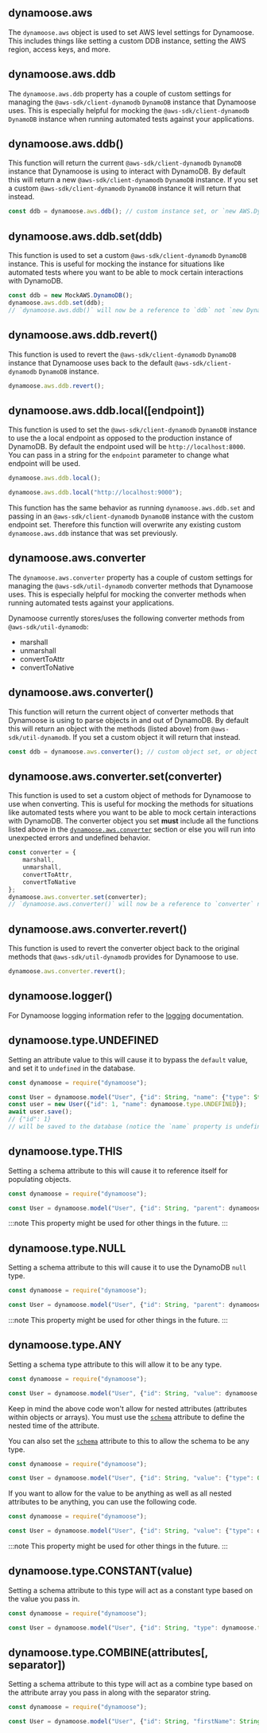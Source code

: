 ## dynamoose.aws

The `dynamoose.aws` object is used to set AWS level settings for Dynamoose. This includes things like setting a custom DDB instance, setting the AWS region, access keys, and more.

## dynamoose.aws.ddb

The `dynamoose.aws.ddb` property has a couple of custom settings for managing the `@aws-sdk/client-dynamodb` `DynamoDB` instance that Dynamoose uses. This is especially helpful for mocking the `@aws-sdk/client-dynamodb` `DynamoDB` instance when running automated tests against your applications.

## dynamoose.aws.ddb()

This function will return the current `@aws-sdk/client-dynamodb` `DynamoDB` instance that Dynamoose is using to interact with DynamoDB. By default this will return a new `@aws-sdk/client-dynamodb` `DynamoDB` instance. If you set a custom `@aws-sdk/client-dynamodb` `DynamoDB` instance it will return that instead.

```js
const ddb = dynamoose.aws.ddb(); // custom instance set, or `new AWS.DynamoDB()`
```

## dynamoose.aws.ddb.set(ddb)

This function is used to set a custom `@aws-sdk/client-dynamodb` `DynamoDB` instance. This is useful for mocking the instance for situations like automated tests where you want to be able to mock certain interactions with DynamoDB.

```js
const ddb = new MockAWS.DynamoDB();
dynamoose.aws.ddb.set(ddb);
// `dynamoose.aws.ddb()` will now be a reference to `ddb` not `new DynamoDB()`
```

## dynamoose.aws.ddb.revert()

This function is used to revert the `@aws-sdk/client-dynamodb` `DynamoDB` instance that Dynamoose uses back to the default `@aws-sdk/client-dynamodb` `DynamoDB` instance.

```js
dynamoose.aws.ddb.revert();
```

## dynamoose.aws.ddb.local([endpoint])

This function is used to set the `@aws-sdk/client-dynamodb` `DynamoDB` instance to use the a local endpoint as opposed to the production instance of DynamoDB. By default the endpoint used will be `http://localhost:8000`. You can pass in a string for the `endpoint` parameter to change what endpoint will be used.

```js
dynamoose.aws.ddb.local();

dynamoose.aws.ddb.local("http://localhost:9000");
```

This function has the same behavior as running `dynamoose.aws.ddb.set` and passing in an `@aws-sdk/client-dynamodb` `DynamoDB` instance with the custom endpoint set. Therefore this function will overwrite any existing custom `dynamoose.aws.ddb` instance that was set previously.

## dynamoose.aws.converter

The `dynamoose.aws.converter` property has a couple of custom settings for managing the `@aws-sdk/util-dynamodb` converter methods that Dynamoose uses. This is especially helpful for mocking the converter methods when running automated tests against your applications.

Dynamoose currently stores/uses the following converter methods from `@aws-sdk/util-dynamodb`:

- marshall
- unmarshall
- convertToAttr
- convertToNative

## dynamoose.aws.converter()

This function will return the current object of converter methods that Dynamoose is using to parse objects in and out of DynamoDB. By default this will return an object with the methods (listed above) from `@aws-sdk/util-dynamodb`. If you set a custom object it will return that instead.

```js
const ddb = dynamoose.aws.converter(); // custom object set, or object with `@aws-sdk/util-dynamodb` default methods
```

## dynamoose.aws.converter.set(converter)

This function is used to set a custom object of methods for Dynamoose to use when converting. This is useful for mocking the methods for situations like automated tests where you want to be able to mock certain interactions with DynamoDB. The converter object you set **must** include all the functions listed above in the [`dynamoose.aws.converter`](#dynamooseawsconverter) section or else you will run into unexpected errors and undefined behavior.

```js
const converter = {
	marshall,
	unmarshall,
	convertToAttr,
	convertToNative
};
dynamoose.aws.converter.set(converter);
// `dynamoose.aws.converter()` will now be a reference to `converter` not the default `@aws-sdk/util-dynamodb` methods
```

## dynamoose.aws.converter.revert()

This function is used to revert the converter object back to the original methods that `@aws-sdk/util-dynamodb` provides for Dynamoose to use.

```js
dynamoose.aws.converter.revert();
```

## dynamoose.logger()

For Dynamoose logging information refer to the [logging](Logging) documentation.

## dynamoose.type.UNDEFINED

Setting an attribute value to this will cause it to bypass the `default` value, and set it to `undefined` in the database.

```js
const dynamoose = require("dynamoose");

const User = dynamoose.model("User", {"id": String, "name": {"type": String, "default": "Bob"}});
const user = new User({"id": 1, "name": dynamoose.type.UNDEFINED});
await user.save();
// {"id": 1}
// will be saved to the database (notice the `name` property is undefined and did not use the `default` property)
```

## dynamoose.type.THIS

Setting a schema attribute to this will cause it to reference itself for populating objects.

```js
const dynamoose = require("dynamoose");

const User = dynamoose.model("User", {"id": String, "parent": dynamoose.type.THIS});
```

:::note
This property might be used for other things in the future.
:::

## dynamoose.type.NULL

Setting a schema attribute to this will cause it to use the DynamoDB `null` type.

```js
const dynamoose = require("dynamoose");

const User = dynamoose.model("User", {"id": String, "parent": dynamoose.type.NULL});
```

:::note
This property might be used for other things in the future.
:::

## dynamoose.type.ANY

Setting a schema type attribute to this will allow it to be any type.

```js
const dynamoose = require("dynamoose");

const User = dynamoose.model("User", {"id": String, "value": dynamoose.type.ANY});
```

Keep in mind the above code won't allow for nested attributes (attributes within objects or arrays). You must use the [`schema`](Schema#schema-object--array) attribute to define the nested time of the attribute.

You can also set the [`schema`](Schema#schema-object--array) attribute to this to allow the schema to be any type.

```js
const dynamoose = require("dynamoose");

const User = dynamoose.model("User", {"id": String, "value": {"type": Object, "schema": dynamoose.type.ANY}});
```

If you want to allow for the value to be anything as well as all nested attributes to be anything, you can use the following code.

```js
const dynamoose = require("dynamoose");

const User = dynamoose.model("User", {"id": String, "value": {"type": dynamoose.type.ANY, "schema": dynamoose.type.ANY}});
```

:::note
This property might be used for other things in the future.
:::

## dynamoose.type.CONSTANT(value)

Setting a schema attribute to this type will act as a constant type based on the value you pass in.

```js
const dynamoose = require("dynamoose");

const User = dynamoose.model("User", {"id": String, "type": dynamoose.type.CONSTANT("user")});
```

## dynamoose.type.COMBINE(attributes[, separator])

Setting a schema attribute to this type will act as a combine type based on the attribute array you pass in along with the separator string.

```js
const dynamoose = require("dynamoose");

const User = dynamoose.model("User", {"id": String, "firstName": String, "lastName": String, "fullName": dynamoose.type.COMBINE(["firstName", "lastName"], " ")});
```
